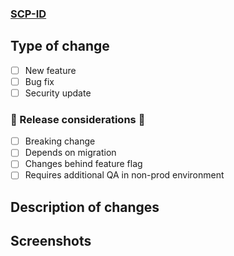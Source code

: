 <!--- Provide the number of ticket below. Replace the "ID" with the actual ticket number. -->

### [SCP-ID](https://swellcx.atlassian.net/browse/SCP-ID)

## Type of change

- [ ] New feature
- [ ] Bug fix
- [ ] Security update

### 🚨 Release considerations 🚨

- [ ] Breaking change
- [ ] Depends on migration
- [ ] Changes behind feature flag
- [ ] Requires additional QA in non-prod environment

## Description of changes

<!--- Describe your changes and provide any additional context if needed. -->

## Screenshots

<!-- For UI changes include any relevant screenshots. Otherwise, delete this section. -->

